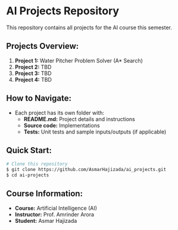 # AI Projects Repository 

This repository contains all projects for the AI course this semester.

## Projects Overview:
1. **Project 1:** Water Pitcher Problem Solver (A* Search)  
2. **Project 2:** TBD  
3. **Project 3:** TBD  
4. **Project 4:** TBD  

## How to Navigate:
- Each project has its own folder with:
  - **README.md:** Project details and instructions  
  - **Source code:** Implementations  
  - **Tests:** Unit tests and sample inputs/outputs (if applicable)

## Quick Start:
```bash
# Clone this repository
$ git clone https://github.com/AsmarHajizada/ai_projects.git
$ cd ai-projects
```

## Course Information:
- **Course:** Artificial Intelligence (AI)  
- **Instructor:** Prof. Amrinder Arora  
- **Student:** Asmar Hajizada